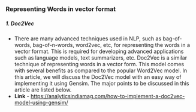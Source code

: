 ### Representing Words in vector format

##### 1. Doc2Vec

- There are many advanced techniques used in NLP, such as bag-of-words, bag-of-n-words, word2vec, etc, for representing the words in a vector format. This is required for developing advanced applications such as language models, text summarizers, etc. Doc2Vec is a similar technique of representing words in a vector form. This model comes with several benefits as compared to the popular Word2Vec model. In this article, we will discuss the Doc2Vec model with an easy way of implementing it using Gensim. The major points to be discussed in this article are listed below.
- **Link** - https://analyticsindiamag.com/how-to-implement-a-doc2vec-model-using-gensim/
